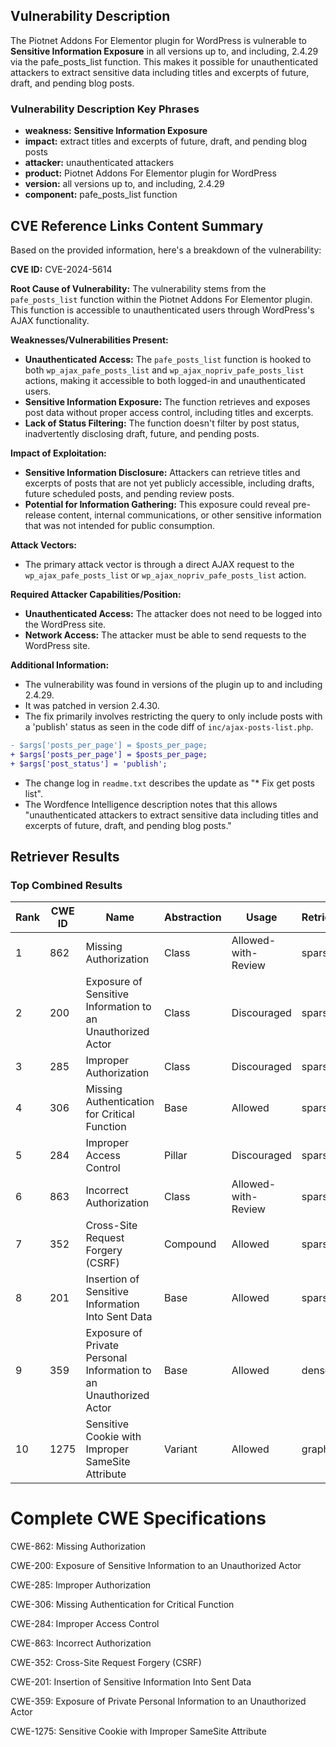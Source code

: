 ## Vulnerability Description
The Piotnet Addons For Elementor plugin for WordPress is vulnerable to **Sensitive Information Exposure** in all versions up to, and including, 2.4.29 via the pafe_posts_list function. This makes it possible for unauthenticated attackers to extract sensitive data including titles and excerpts of future, draft, and pending blog posts.

### Vulnerability Description Key Phrases
- **weakness:** **Sensitive Information Exposure**
- **impact:** extract titles and excerpts of future, draft, and pending blog posts
- **attacker:** unauthenticated attackers
- **product:** Piotnet Addons For Elementor plugin for WordPress
- **version:** all versions up to, and including, 2.4.29
- **component:** pafe_posts_list function

## CVE Reference Links Content Summary
Based on the provided information, here's a breakdown of the vulnerability:

**CVE ID:** CVE-2024-5614

**Root Cause of Vulnerability:**
The vulnerability stems from the `pafe_posts_list` function within the Piotnet Addons For Elementor plugin. This function is accessible to unauthenticated users through WordPress's AJAX functionality.

**Weaknesses/Vulnerabilities Present:**
- **Unauthenticated Access:** The `pafe_posts_list` function is hooked to both `wp_ajax_pafe_posts_list` and `wp_ajax_nopriv_pafe_posts_list` actions, making it accessible to both logged-in and unauthenticated users.
- **Sensitive Information Exposure:** The function retrieves and exposes post data without proper access control, including titles and excerpts.
- **Lack of Status Filtering:**  The function doesn't filter by post status, inadvertently disclosing draft, future, and pending posts.

**Impact of Exploitation:**
- **Sensitive Information Disclosure:** Attackers can retrieve titles and excerpts of posts that are not yet publicly accessible, including drafts, future scheduled posts, and pending review posts.
- **Potential for Information Gathering:** This exposure could reveal pre-release content, internal communications, or other sensitive information that was not intended for public consumption.

**Attack Vectors:**
- The primary attack vector is through a direct AJAX request to the `wp_ajax_pafe_posts_list` or `wp_ajax_nopriv_pafe_posts_list` action.

**Required Attacker Capabilities/Position:**
- **Unauthenticated Access:** The attacker does not need to be logged into the WordPress site.
- **Network Access:** The attacker must be able to send requests to the WordPress site.

**Additional Information:**
- The vulnerability was found in versions of the plugin up to and including 2.4.29.
- It was patched in version 2.4.30.
- The fix primarily involves restricting the query to only include posts with a 'publish' status as seen in the code diff of `inc/ajax-posts-list.php`.
```diff
- $args['posts_per_page'] = $posts_per_page;
+ $args['posts_per_page'] = $posts_per_page;
+ $args['post_status'] = 'publish';
```
- The change log in `readme.txt` describes the update as "* Fix get posts list".
- The Wordfence Intelligence description notes that this allows "unauthenticated attackers to extract sensitive data including titles and excerpts of future, draft, and pending blog posts."

## Retriever Results

### Top Combined Results

| Rank | CWE ID | Name | Abstraction | Usage  | Retrievers | Individual Scores |
|------|--------|------|-------------|-------|------------|-------------------|
| 1 | 862 | Missing Authorization | Class | Allowed-with-Review | sparse | 0.275 |
| 2 | 200 | Exposure of Sensitive Information to an Unauthorized Actor | Class | Discouraged | sparse | 0.271 |
| 3 | 285 | Improper Authorization | Class | Discouraged | sparse | 0.267 |
| 4 | 306 | Missing Authentication for Critical Function | Base | Allowed | sparse | 0.263 |
| 5 | 284 | Improper Access Control | Pillar | Discouraged | sparse | 0.262 |
| 6 | 863 | Incorrect Authorization | Class | Allowed-with-Review | sparse | 0.261 |
| 7 | 352 | Cross-Site Request Forgery (CSRF) | Compound | Allowed | sparse | 0.258 |
| 8 | 201 | Insertion of Sensitive Information Into Sent Data | Base | Allowed | sparse | 0.257 |
| 9 | 359 | Exposure of Private Personal Information to an Unauthorized Actor | Base | Allowed | dense | 0.475 |
| 10 | 1275 | Sensitive Cookie with Improper SameSite Attribute | Variant | Allowed | graph | 0.003 |



# Complete CWE Specifications

CWE-862: Missing Authorization

CWE-200: Exposure of Sensitive Information to an Unauthorized Actor

CWE-285: Improper Authorization

CWE-306: Missing Authentication for Critical Function

CWE-284: Improper Access Control

CWE-863: Incorrect Authorization

CWE-352: Cross-Site Request Forgery (CSRF)

CWE-201: Insertion of Sensitive Information Into Sent Data

CWE-359: Exposure of Private Personal Information to an Unauthorized Actor

CWE-1275: Sensitive Cookie with Improper SameSite Attribute